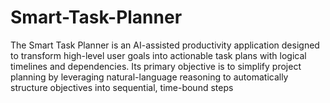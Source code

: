 # Smart-Task-Planner
The Smart Task Planner is an AI-assisted productivity application designed to transform high-level user goals into actionable task plans with logical timelines and dependencies. Its primary objective is to simplify project planning by leveraging natural-language reasoning to automatically structure objectives into sequential, time-bound steps

